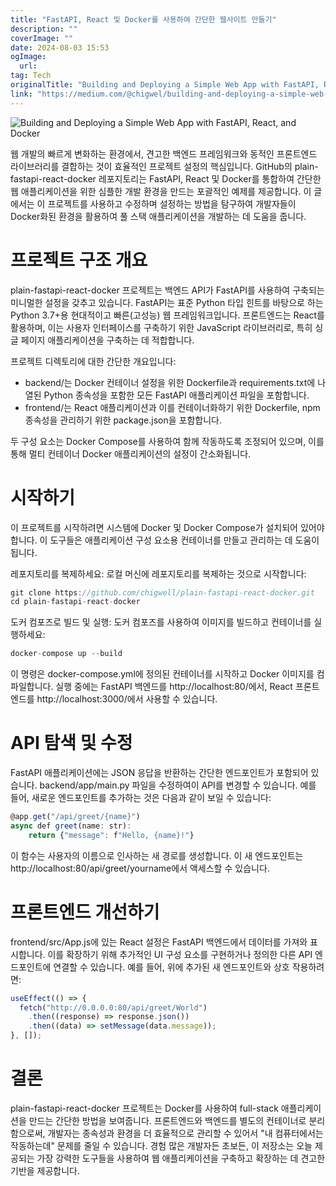 ```yaml
---
title: "FastAPI, React 및 Docker를 사용하여 간단한 웹사이트 만들기"
description: ""
coverImage: ""
date: 2024-08-03 15:53
ogImage: 
  url: 
tag: Tech
originalTitle: "Building and Deploying a Simple Web App with FastAPI, React, and Docker"
link: "https://medium.com/@chigwel/building-and-deploying-a-simple-web-app-with-fastapi-react-and-docker-0ff07bc78ffb"
---
```




![Building and Deploying a Simple Web App with FastAPI, React, and Docker](/assets/img/BuildingandDeployingaSimpleWebAppwithFastAPIReactandDocker_0.png)

웹 개발의 빠르게 변화하는 환경에서, 견고한 백엔드 프레임워크와 동적인 프론트엔드 라이브러리를 결합하는 것이 효율적인 프로젝트 설정의 핵심입니다. GitHub의 plain-fastapi-react-docker 레포지토리는 FastAPI, React 및 Docker를 통합하여 간단한 웹 애플리케이션을 위한 심플한 개발 환경을 만드는 포괄적인 예제를 제공합니다. 이 글에서는 이 프로젝트를 사용하고 수정하며 설정하는 방법을 탐구하여 개발자들이 Docker화된 환경을 활용하여 풀 스택 애플리케이션을 개발하는 데 도움을 줍니다.

# 프로젝트 구조 개요

plain-fastapi-react-docker 프로젝트는 백엔드 API가 FastAPI를 사용하여 구축되는 미니멀한 설정을 갖추고 있습니다. FastAPI는 표준 Python 타입 힌트를 바탕으로 하는 Python 3.7+용 현대적이고 빠른(고성능) 웹 프레임워크입니다. 프론트엔드는 React를 활용하며, 이는 사용자 인터페이스를 구축하기 위한 JavaScript 라이브러리로, 특히 싱글 페이지 애플리케이션을 구축하는 데 적합합니다.

<div class="content-ad"></div>

프로젝트 디렉토리에 대한 간단한 개요입니다:

- backend/는 Docker 컨테이너 설정을 위한 Dockerfile과 requirements.txt에 나열된 Python 종속성을 포함한 모든 FastAPI 애플리케이션 파일을 포함합니다.
- frontend/는 React 애플리케이션과 이를 컨테이너화하기 위한 Dockerfile, npm 종속성을 관리하기 위한 package.json을 포함합니다.

두 구성 요소는 Docker Compose를 사용하여 함께 작동하도록 조정되어 있으며, 이를 통해 멀티 컨테이너 Docker 애플리케이션의 설정이 간소화됩니다.

# 시작하기

이 프로젝트를 시작하려면 시스템에 Docker 및 Docker Compose가 설치되어 있어야 합니다. 이 도구들은 애플리케이션 구성 요소용 컨테이너를 만들고 관리하는 데 도움이 됩니다.

<div class="content-ad"></div>

레포지토리를 복제하세요:
로컬 머신에 레포지토리를 복제하는 것으로 시작합니다:

```js
git clone https://github.com/chigwell/plain-fastapi-react-docker.git
cd plain-fastapi-react-docker
```

도커 컴포즈로 빌드 및 실행:
도커 컴포즈를 사용하여 이미지를 빌드하고 컨테이너를 실행하세요:

```js
docker-compose up --build
```

<div class="content-ad"></div>

이 명령은 docker-compose.yml에 정의된 컨테이너를 시작하고 Docker 이미지를 컴파일합니다. 실행 중에는 FastAPI 백엔드를 http://localhost:80/에서, React 프론트엔드를 http://localhost:3000/에서 사용할 수 있습니다.

# API 탐색 및 수정

FastAPI 애플리케이션에는 JSON 응답을 반환하는 간단한 엔드포인트가 포함되어 있습니다. backend/app/main.py 파일을 수정하여이 API를 변경할 수 있습니다. 예를 들어, 새로운 엔드포인트를 추가하는 것은 다음과 같이 보일 수 있습니다:

```js
@app.get("/api/greet/{name}")
async def greet(name: str):
    return {"message": f"Hello, {name}!"}
```

<div class="content-ad"></div>

이 함수는 사용자의 이름으로 인사하는 새 경로를 생성합니다. 이 새 엔드포인트는 http://localhost:80/api/greet/yourname에서 액세스할 수 있습니다.

# 프론트엔드 개선하기

frontend/src/App.js에 있는 React 설정은 FastAPI 백엔드에서 데이터를 가져와 표시합니다. 이를 확장하기 위해 추가적인 UI 구성 요소를 구현하거나 정의한 다른 API 엔드포인트에 연결할 수 있습니다. 예를 들어, 위에 추가된 새 엔드포인트와 상호 작용하려면:

```js
useEffect(() => {
  fetch("http://0.0.0.0:80/api/greet/World")
    .then((response) => response.json())
    .then((data) => setMessage(data.message));
}, []);
```

<div class="content-ad"></div>

# 결론

plain-fastapi-react-docker 프로젝트는 Docker를 사용하여 full-stack 애플리케이션을 만드는 간단한 방법을 보여줍니다. 프론트엔드와 백엔드를 별도의 컨테이너로 분리함으로써, 개발자는 종속성과 환경을 더 효율적으로 관리할 수 있어서 "내 컴퓨터에서는 작동하는데" 문제를 줄일 수 있습니다. 경험 많은 개발자든 초보든, 이 저장소는 오늘 제공되는 가장 강력한 도구들을 사용하여 웹 애플리케이션을 구축하고 확장하는 데 견고한 기반을 제공합니다.
